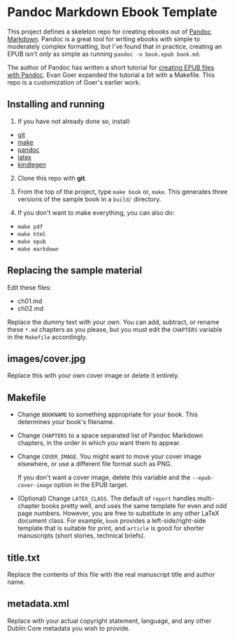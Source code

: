Pandoc Markdown Ebook Template
==============================

This project defines a skeleton repo for creating ebooks out of [Pandoc Markdown](http://johnmacfarlane.net/pandoc/README.html).  Pandoc is a great tool for writing ebooks with simple to moderately complex formatting, but I've found that in practice, creating an EPUB isn't _only_ as simple as running ``pandoc -o book.epub book.md``.

The author of Pandoc has written a short tutorial for [creating EPUB files with Pandoc](http://johnmacfarlane.net/pandoc/epub.html). Evan Goer expanded the tutorial a bit with a Makefile. This repo is a customization of Goer's earlier work.

Installing and running
----------------------

1. If you have not already done so, install:
   
  - [git](http://git-scm.com/)
  - [make](http://www.gnu.org/software/make/) 
  - [pandoc](http://johnmacfarlane.net/pandoc)
  - [latex](http://www.latex-project.org/) 
  - [kindlegen](https://wiki.mobileread.com/wiki/KindleGen)

2. Clone this repo with **git**.

3. From the top of the project, type ``make book`` or, ``make``.
   This generates three versions of the sample book in a ``build/`` directory.
   
4. If you don't want to make everything, you can also do: 

  - ``make pdf``
  - ``make html``
  - ``make epub``
  - ``make markdown`` 


Replacing the sample material
-----------------------------

Edit these files:

  - ch01.md
  - ch02.md

Replace the dummy text with your own. You can add, subtract, or rename these
``*.md`` chapters as you please, but you must edit the ``CHAPTERS`` variable in
the ``Makefile`` accordingly. 

images/cover.jpg
----------------

Replace this with your own cover image or delete it entirely. 

Makefile
--------

- Change ``BOOKNAME`` to something appropriate for your book. This determines your
  book's filename.

- Change ``CHAPTERS`` to a space separated list of Pandoc Markdown chapters, in
  the order in which you want them to appear.

- Change ``COVER_IMAGE``. You might want to move your cover image
  elsewhere, or use a different file format such as PNG.

  If you don't want a cover image, delete this variable and the
  ``--epub-cover-image`` option in the EPUB target.

- (Optional) Change ``LATEX_CLASS``. The default of ``report`` handles 
  multi-chapter books pretty well, and uses the same template for even and odd
  page numbers. However, you are free to substitute in any other LaTeX document
  class. For example, ``book`` provides a left-side/right-side template that is
  suitable for print, and ``article`` is good for shorter manuscripts (short
  stories, technical briefs).

title.txt
---------

Replace the contents of this file with the real manuscript title and author name.

metadata.xml
------------

Replace with your actual copyright statement, language, and any other Dublin
Core metadata you wish to provide.
